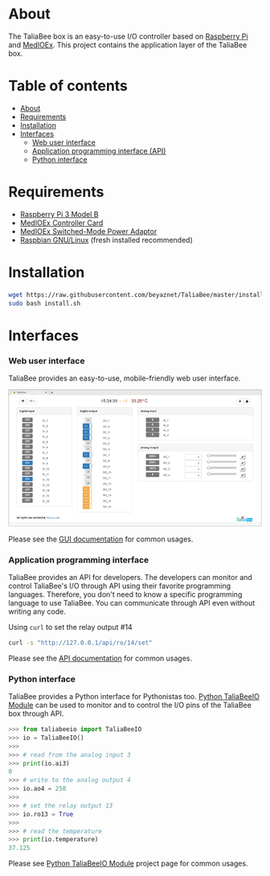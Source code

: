 About
=====
The TaliaBee box is an easy-to-use I/O controller based on [Raspberry Pi](https://www.raspberrypi.org/) and [MedIOEx](http://www.samm.com/en/medioex-raspberry-pi-industrial-controller-card). This project contains the application layer of the TaliaBee box.

Table of contents
=================

- [About](#about)
- [Requirements](#requirements)
- [Installation](#installation)
- [Interfaces](#interfaces)
    - [Web user interface](#web-user-interface)
    - [Application programming interface (API)](#application-programming-interface)
    - [Python interface](#python-interface)

Requirements
============
- [Raspberry Pi 3 Model B](https://www.raspberrypi.org/products/raspberry-pi-3-model-b/)
- [MedIOEx Controller Card](http://www.samm.com/en/medioex-raspberry-pi-industrial-controller-card)
- [MedIOEx Switched-Mode Power Adaptor](http://www.samm.com/en/medioex-ms-4024-switched-mode-power-adaptor-24-volt-1-5-amper-smps)
- [Raspbian GNU/Linux](https://www.raspberrypi.org/downloads/raspbian/) (fresh installed recommended)

Installation
============
```bash
wget https://raw.githubusercontent.com/beyaznet/TaliaBee/master/installer/install.sh
sudo bash install.sh
```

Interfaces
==========

### Web user interface
TaliaBee provides an easy-to-use, mobile-friendly web user interface.

![TaliaBee web interface](/doc/taliabeee_screen.png)

Please see the [GUI documentation](/doc/gui.md) for common usages.

### Application programming interface
TaliaBee provides an API for developers. The developers can monitor and control TaliaBee's I/O through API using their favorite programming languages. Therefore, you don't need to know a specific programming language to use TaliaBee. You can communicate through API even without writing any code.

Using `curl` to set the relay output #14
```bash
curl -s "http://127.0.0.1/api/ro/14/set"
```

Please see the [API documentation](/doc/api.md) for common usages.

### Python interface
TaliaBee provides a Python interface for Pythonistas too. [Python TaliaBeeIO Module](https://github.com/beyaznet/python-taliabeeio-module) can be used to monitor and to control the I/O pins of the TaliaBee box through API.

```python
>>> from taliabeeio import TaliaBeeIO
>>> io = TaliaBeeIO()
>>>
>>> # read from the analog input 3
>>> print(io.ai3)
0
>>> # write to the analog output 4
>>> io.ao4 = 250
>>>
>>> # set the relay output 13
>>> io.ro13 = True
>>>
>>> # read the temperature
>>> print(io.temperature)
37.125
```

Please see [Python TaliaBeeIO Module](https://github.com/beyaznet/python-taliabeeio-module) project page for common usages.
